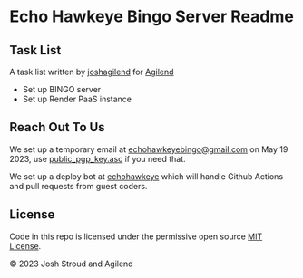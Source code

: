 # Echo Hawkeye Bingo Server Readme
## Task List
A task list written by [joshagilend](https://github.com/joshagilend) for [Agilend](https://github.com/agilend)

- Set up BINGO server
- Set up Render PaaS instance

## Reach Out To Us
We set up a temporary email at echohawkeyebingo@gmail.com on May 19 2023, use [public_pgp_key.asc](https://github.com/Agilend/Hawkeye-Bingo/blob/main/public_pgp_key.asc) if you need that. 

We set up a deploy bot at [echohawkeye](https://github.com/echohawkeye) which will handle Github Actions and pull requests from guest coders.

## License

Code in this repo is licensed under the permissive open source [MIT License](https://github.com/Agilend/Hawkeye-Bingo/blob/main/LICENSE).

© 2023 Josh Stroud and Agilend
